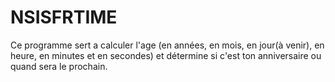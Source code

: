 # NSISFRTIME
Ce programme sert a calculer l'age (en années, en mois, en jour(à venir), en heure, en minutes et en secondes) et détermine si c'est ton anniversaire ou quand sera le prochain.
